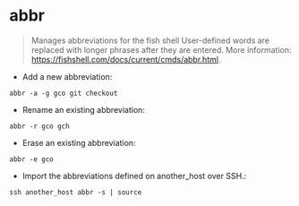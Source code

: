 # abbr

> Manages abbreviations for the fish shell
> User-defined words are replaced with longer phrases after they are entered.
> More information: <https://fishshell.com/docs/current/cmds/abbr.html>.

- Add a new abbreviation:

`abbr -a -g gco git checkout`

- Rename an existing abbreviation:

`abbr -r gco gch`

- Erase an existing abbreviation:

`abbr -e gco`

- Import the abbreviations defined on another_host over SSH.:

`ssh another_host abbr -s | source`
